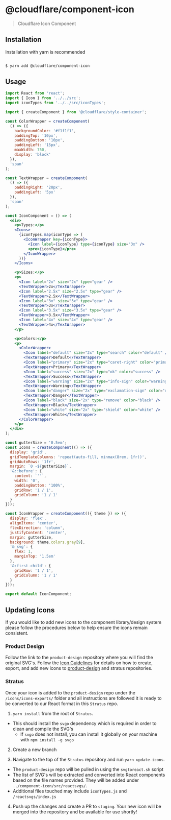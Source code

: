 # @cloudflare/component-icon

> Cloudflare Icon Component

## Installation
Installation with yarn is recommended

```sh

$ yarn add @cloudflare/component-icon

```

## Usage

```jsx
import React from 'react';
import { Icon } from '../../src';
import iconTypes from '../../src/iconTypes';

import { createComponent } from '@cloudflare/style-container';

const ColorWrapper = createComponent(
  () => ({
    backgroundColor: '#f1f1f1',
    paddingTop: '10px',
    paddingBottom: '10px',
    paddingLeft: '15px',
    maxWidth: 750,
    display: 'block'
  }),
  'span'
);

const TextWrapper = createComponent(
  () => ({
    paddingRight: '20px',
    paddingLeft: '5px'
  }),
  'span'
);

const IconComponent = () => (
  <div>
    <p>Types:</p>
    <Icons>
      {iconTypes.map(iconType => (
        <IconWrapper key={iconType}>
          <Icon label={iconType} type={iconType} size="3x" />
          <pre>{iconType}</pre>
        </IconWrapper>
      ))}
    </Icons>

    <p>Sizes:</p>
    <p>
      <Icon label="2x" size="2x" type="gear" />
      <TextWrapper>2x</TextWrapper>
      <Icon label="2.5x" size="2.5x" type="gear" />
      <TextWrapper>2.5x</TextWrapper>
      <Icon label="3x" size="3x" type="gear" />
      <TextWrapper>3x</TextWrapper>
      <Icon label="3.5x" size="3.5x" type="gear" />
      <TextWrapper>3.5x</TextWrapper>
      <Icon label="4x" size="4x" type="gear" />
      <TextWrapper>4x</TextWrapper>
    </p>

    <p>Colors:</p>
    <p>
      <ColorWrapper>
        <Icon label="default" size="2x" type="search" color="default" />
        <TextWrapper>Default</TextWrapper>
        <Icon label="primary" size="2x" type="caret-right" color="primary" />
        <TextWrapper>Primary</TextWrapper>
        <Icon label="success" size="2x" type="ok" color="success" />
        <TextWrapper>Success</TextWrapper>
        <Icon label="warning" size="2x" type="info-sign" color="warning" />
        <TextWrapper>Warning</TextWrapper>
        <Icon label="danger" size="2x" type="exclamation-sign" color="danger" />
        <TextWrapper>Danger</TextWrapper>
        <Icon label="black" size="2x" type="remove" color="black" />
        <TextWrapper>Black</TextWrapper>
        <Icon label="white" size="2x" type="shield" color="white" />
        <TextWrapper>White</TextWrapper>
      </ColorWrapper>
    </p>
  </div>
);

const gutterSize = '0.5em';
const Icons = createComponent(() => ({
  display: 'grid',
  gridTemplateColumns: 'repeat(auto-fill, minmax(8rem, 1fr))',
  gridAutoRows: '1fr',
  margin: `0 -${gutterSize}`,
  '&::before': {
    content: `''`,
    width: '0',
    paddingBottom: '100%',
    gridRow: '1 / 1',
    gridColumn: '1 / 1'
  }
}));

const IconWrapper = createComponent(({ theme }) => ({
  display: 'flex',
  alignItems: 'center',
  flexDirection: 'column',
  justifyContent: 'center',
  margin: gutterSize,
  background: theme.colors.gray[9],
  '& svg': {
    flex: 1,
    marginTop: '1.5em'
  },
  '&:first-child': {
    gridRow: '1 / 1',
    gridColumn: '1 / 1'
  }
}));

export default IconComponent;

```

## Updating Icons
If you would like to add new icons to the component library/design system please follow the procedures below to help ensure the icons remain consistent.

### Product Design
Follow the link to the `product-design` repository where you will find the original SVG's. Follow the [Icon Guidelines](https://wiki.cfops.it/x/QLcvCQ) for details on how to create, export, and add new icons to [product-design](https://bitbucket.cfdata.org/projects/DESIGN/repos/product-design/browse) and stratus repositories.

### Stratus
Once your icon is added to the `product-design` repo under the `/icons/icons-exports/` folder and all instructions are followed it is ready to be converted to our React format in this `Stratus` repo. 

1. `yarn install` from the root of `Stratus`. 
- This should install the `svgo` dependency which is required in order to clean and compile the SVG's
    - If `svgo` does not install, you can install it globally on your machine with `npm install -g svgo`

2. Create a new branch

3. Navigate to the top of the `Stratus` repository and run `yarn update-icons`. 

- The `product-design` repo will be pulled in using the `svgtoreact.sh` script
- The list of SVG's will be extracted and converted into React components based on the file names provided. They will be added under `../component-icon/src/reactsvgs/`. 
- Additional files touched may include `iconTypes.js` and `/reactsvgs/index.js`

4. Push up the changes and create a PR to `staging`. Your new icon will be merged into the repository and be available for use shortly!


